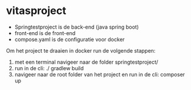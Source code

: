 # vitasproject

* Springtestproject is de back-end (java spring boot)
* front-end is de front-end
* compose.yaml is de configuratie voor docker


Om het project te draaien in docker run de volgende stappen:
1. met een terminal navigeer naar de folder springtestproject/
2. run in de cli: ./ gradlew build
3. navigeer naar de root folder van het project en run in de cli: composer up
